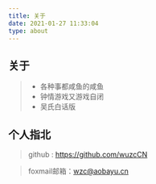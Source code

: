 ```yaml
---
title: 关于
date: 2021-01-27 11:33:04
type: about
---
```


## 关于


> - 各种事都咸鱼的咸鱼
> - 钟情游戏又游戏自闭
> - 吴氏白话版 

## 个人指北

> github :     [https://github.com/wuzcCN ](https://github.com/wuzcCN)

> foxmail邮箱：wzc@aobayu.cn


